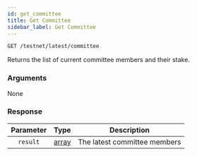 ```yaml
---
id: get_committee
title: Get Committee
sidebar_label: Get Committee
---
```


```bash title=ENDPOINT
GET /testnet/latest/committee
```

Returns the list of current committee members and their stake.

### Arguments

None

### Response

| Parameter |                  Type                  |         Description          |
|:---------:|:--------------------------------------:|:----------------------------:|
| `result`  | [array](../../concepts/beginner/00_accounts.md) | The latest committee members |